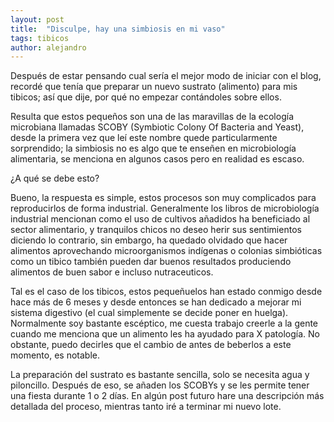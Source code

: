 ```yaml
---
layout: post
title:  "Disculpe, hay una simbiosis en mi vaso"
tags: tibicos
author: alejandro
---
```

Después de estar pensando cual sería el mejor modo de iniciar con el blog, recordé que tenía que preparar un nuevo sustrato (alimento) para mis tibicos; así que dije, por qué no empezar contándoles sobre ellos.

Resulta que estos pequeños son una de las maravillas de la ecología microbiana llamadas SCOBY (Symbiotic Colony Of Bacteria and Yeast), desde la primera vez que leí este nombre quede particularmente sorprendido; la simbiosis no es algo que te enseñen en microbiología alimentaria, se menciona en algunos casos pero en realidad es escaso. 

¿A qué se debe esto?

Bueno, la respuesta es simple, estos procesos son muy complicados para reproducirlos de forma industrial.  Generalmente los libros de microbiología industrial mencionan como el uso de cultivos añadidos ha beneficiado al sector alimentario, y tranquilos chicos no deseo herir sus sentimientos diciendo lo contrario, sin embargo, ha quedado olvidado que hacer alimentos aprovechando microorganismos indígenas o colonias simbióticas como un tibico también pueden dar buenos resultados produciendo alimentos de buen sabor e incluso nutraceuticos.


Tal es el caso de los tibicos, estos pequeñuelos han estado conmigo desde hace más de 6 meses y desde entonces se han dedicado a mejorar mi sistema digestivo (el cual simplemente se decide poner en huelga). Normalmente soy bastante escéptico, me cuesta trabajo creerle a la gente cuando me menciona que un alimento les ha ayudado para X patología. No obstante, puedo decirles que el cambio de antes de beberlos a este momento, es notable.

La preparación del sustrato es bastante sencilla, solo se necesita agua y piloncillo. Después de eso, se añaden los SCOBYs y se les permite tener una fiesta durante 1 o 2 días. En algún post futuro hare una descripción más detallada del proceso, mientras tanto iré a terminar mi nuevo lote.